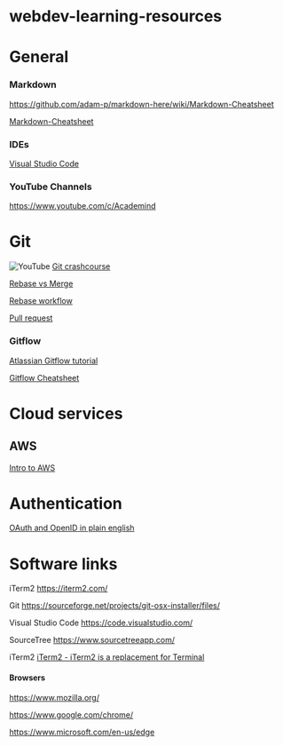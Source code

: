 # webdev-learning-resources

# General

### Markdown
https://github.com/adam-p/markdown-here/wiki/Markdown-Cheatsheet

[Markdown-Cheatsheet](https://github.com/adam-p/markdown-here/wiki/Markdown-Cheatsheet  "Markdown-Cheatsheet")

### IDEs

[Visual Studio Code](https://code.visualstudio.com/)

### YouTube Channels

https://www.youtube.com/c/Academind

# Git

![YouTube](https://www.youtube.com/favicon.ico) [Git crashcourse](https://www.youtube.com/watch?v=_OZVJpLHUaI)

[Rebase vs Merge](https://www.youtube.com/watch?v=CRlGDDprdOQ)

[Rebase workflow](https://www.youtube.com/watch?v=f1wnYdLEpgI)

[Pull request](https://www.atlassian.com/git/tutorials/making-a-pull-request)

### Gitflow

[Atlassian Gitflow tutorial](https://www.atlassian.com/git/tutorials/comparing-workflows/gitflow-workflow)

[Gitflow Cheatsheet](https://danielkummer.github.io/git-flow-cheatsheet/)


# Cloud services

## AWS

[Intro to AWS](https://www.youtube.com/watch?v=ubCNZRNjhyo)






# Authentication 

[OAuth and OpenID in plain english](https://www.youtube.com/watch?v=ubCNZRNjhyo)


# Software links

iTerm2
https://iterm2.com/

Git
https://sourceforge.net/projects/git-osx-installer/files/

Visual Studio Code
https://code.visualstudio.com/

SourceTree
https://www.sourcetreeapp.com/

iTerm2
[iTerm2 - iTerm2 is a replacement for Terminal](https://iterm2.com/)

#### Browsers
https://www.mozilla.org/

https://www.google.com/chrome/

https://www.microsoft.com/en-us/edge
